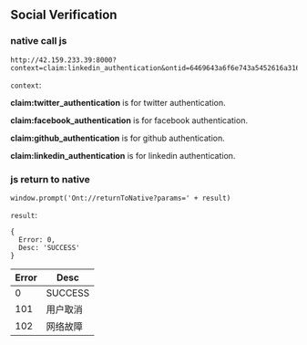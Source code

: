 ## Social Verification



### native call js



```
http://42.159.233.39:8000?context=claim:linkedin_authentication&ontid=6469643a6f6e743a5452616a31684377615135336264525450635a78596950415a364d61376a6351564b&encryptedPrivateKey=6PYRC4fgNSq7uVC7dUCLbb9GpjnTcFwLqDMQ2zAAX7NNqH47tfirgsNEQw&deviceCode=
```



`context`:

**claim:twitter_authentication** is for twitter authentication.

**claim:facebook_authentication** is for facebook authentication.

**claim:github_authentication** is for github authentication.

**claim:linkedin_authentication** is for linkedin authentication.





### js return to native



```
window.prompt('Ont://returnToNative?params=' + result)
```



`result`:

```
{
  Error: 0,
  Desc: 'SUCCESS'
}
```



| Error | Desc     |
| ----- | -------- |
| 0     | SUCCESS  |
| 101   | 用户取消 |
| 102   | 网络故障 |



# 